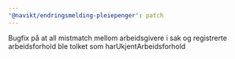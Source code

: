 ```yaml
---
'@navikt/endringsmelding-pleiepenger': patch
---
```


Bugfix på at all mistmatch mellom arbeidsgivere i sak og registrerte arbeidsforhold ble tolket som harUkjentArbeidsforhold
